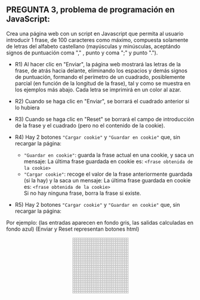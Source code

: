## PREGUNTA 3, problema de programación en JavaScript:
Crea una página web con un script en Javascript que permita al usuario introducir 1 frase, de 100 caracteres como máximo, compuesta solamente de letras del alfabeto castellano (mayúsculas y minúsculas, aceptándo signos de puntuación coma "," , punto y coma ";" y punto "."). 

* R1) Al hacer clic en "Enviar", la página web mostrará las letras de la frase, de atrás hacia delante, eliminando los espacios y demás signos de puntuación, formando el perímetro de un cuadrado, posiblemente parcial (en función de la longitud de la frase), tal y como se muestra en los ejemplos más abajo. 
Cada letra se imprimirá en un color al azar.
      
* R2) Cuando se haga clic en "Enviar", se borrará el cuadrado anterior si lo hubiera
      
* R3) Cuando se haga clic en "Reset" se borrará el campo de introducción de la frase y el cuadrado (pero no el contenido de la cookie).

* R4) Hay 2 botones ``"Cargar cookie"`` y ``"Guardar en cookie"`` que, sin recargar la página:
    * ``"Guardar en cookie"``:  guarda la frase actual en una cookie, y saca un mensaje:  La última frase guardada en cookie es: ``<frase obtenida de la cookie>``
    *  ``"Cargar cookie"``: recoge el valor de la frase anteriormente guardada (si la hay) y la saca un mensaje: La última frase guardada en cookie es: ``<frase obtenida de la cookie>``<br>
    Si no hay ninguna frase, borra la frase si existe.

* R5) Hay 2 botones ``"Cargar cookie"`` y ``"Guardar en cookie"`` que, sin recargar la página:

Por ejemplo: (las entradas aparecen en fondo gris, las salidas calculadas en fondo azul)
(Enviar y Reset representan botones html) 

<div align = center><img src="https://github.com/AlbaGonzalezPereira/daw_dwec/blob/main/exame3ev/img/tabla.png" alt="Cuadrícula celdas" style = "width: 30%"></div>